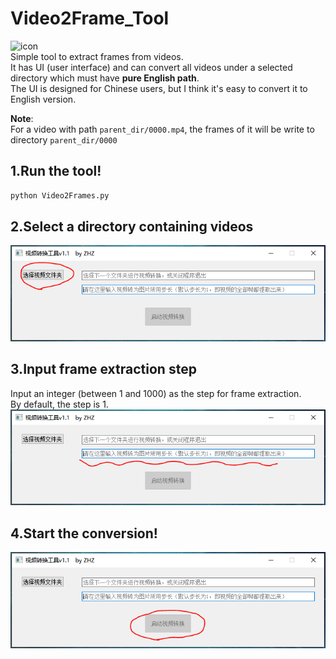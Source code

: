 # Video2Frame_Tool
![icon](/128.ico)  
Simple tool to extract frames from videos.   
It has UI (user interface) and can convert all videos under a selected directory which must have **pure English path**.  
The UI is designed for Chinese users, but I think it's easy to convert it to English version.  
  
**Note**:  
For a video with path `parent_dir/0000.mp4`, the frames of it will be write to directory `parent_dir/0000`
  
## 1.Run the tool!
```bash
python Video2Frames.py
```  

## 2.Select a directory containing videos
![select_dir](/ui_captures/select_dir.PNG)  

## 3.Input frame extraction step
Input an integer (between 1 and 1000) as the step for frame extraction.  
By default, the step is 1.  
![input_step](/ui_captures/input_step.PNG)  

## 4.Start the conversion!
![start_conversion](/ui_captures/start_conversion.PNG)  
